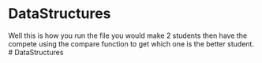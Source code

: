 # DataStructures


Well this is how you run the file you would make 2 students then have the compete using the compare function to get which one is the better student. # DataStructures
